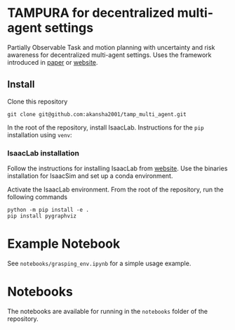 # TAMPURA for decentralized multi-agent settings

Partially Observable Task and motion planning with uncertainty and risk awareness for decentralized multi-agent settings. Uses the framework introduced in [paper](https://arxiv.org/abs/2403.10454) or [website](https://aidan-curtis.github.io/tampura.github.io/).

<!-- ![alt text](figs/tasks.png) -->

## Install

Clone this repository
```
git clone git@github.com:akansha2001/tamp_multi_agent.git
```
In the root of the repository, install IsaacLab. Instructions for the `pip` installation using `venv`:

### IsaacLab installation

Follow the instructions for installing IsaacLab from [website](https://isaac-sim.github.io/IsaacLab/main/source/setup/installation/index.html). Use the binaries installation for IsaacSim and set up a conda environment.


Activate the IsaacLab environment. From the root of the repository, run the following commands

```
python -m pip install -e .
pip install pygraphviz
```

# Example Notebook

See `notebooks/grasping_env.ipynb` for a simple usage example.

# Notebooks

The notebooks are available for running in the `notebooks` folder of the repository.

<!-- The robot environments from the paper are in a separate [tampura_environments](https://github.com/aidan-curtis/tampura_environments) repo -->
